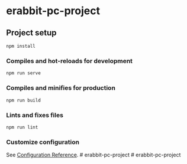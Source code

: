 # erabbit-pc-project

## Project setup
```
npm install
```

### Compiles and hot-reloads for development
```
npm run serve
```

### Compiles and minifies for production
```
npm run build
```

### Lints and fixes files
```
npm run lint
```

### Customize configuration
See [Configuration Reference](https://cli.vuejs.org/config/).
#   e r a b b i t - p c - p r o j e c t  
 #   e r a b b i t - p c - p r o j e c t  
 
